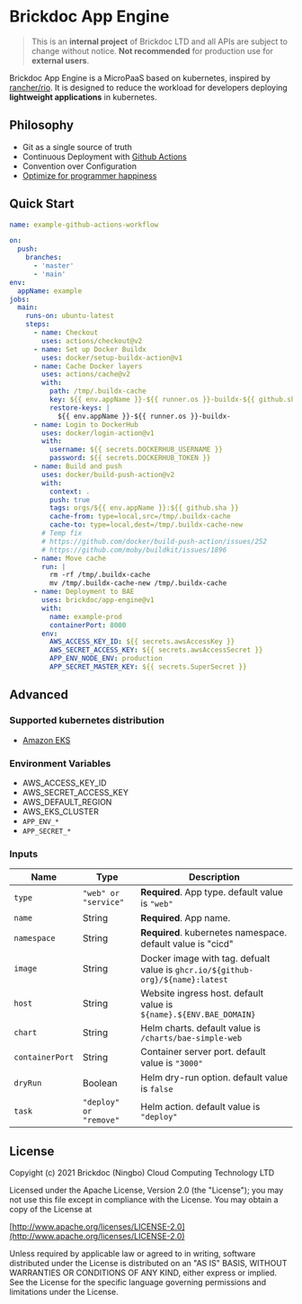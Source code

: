 # Brickdoc App Engine

> This is an **internal project** of Brickdoc LTD and all APIs are subject to change without notice.
> **Not recommended** for production use for **external users**.

Brickdoc App Engine is a MicroPaaS based on kubernetes, inspired by [rancher/rio](https://github.com/rancher/rio).
It is designed to reduce the workload for developers deploying **lightweight applications** in kubernetes.

## Philosophy

- Git as a single source of truth
- Continuous Deployment with [Github Actions](https://github.com/features/actions)
- Convention over Configuration
- [Optimize for programmer happiness](https://rubyonrails.org/doctrine/#optimize-for-programmer-happiness)

## Quick Start

```yaml
name: example-github-actions-workflow

on:
  push:
    branches:
      - 'master'
      - 'main'
env:
  appName: example
jobs:
  main:
    runs-on: ubuntu-latest
    steps:
      - name: Checkout
        uses: actions/checkout@v2
      - name: Set up Docker Buildx
        uses: docker/setup-buildx-action@v1
      - name: Cache Docker layers
        uses: actions/cache@v2
        with:
          path: /tmp/.buildx-cache
          key: ${{ env.appName }}-${{ runner.os }}-buildx-${{ github.sha }}
          restore-keys: |
            ${{ env.appName }}-${{ runner.os }}-buildx-
      - name: Login to DockerHub
        uses: docker/login-action@v1
        with:
          username: ${{ secrets.DOCKERHUB_USERNAME }}
          password: ${{ secrets.DOCKERHUB_TOKEN }}
      - name: Build and push
        uses: docker/build-push-action@v2
        with:
          context: .
          push: true
          tags: orgs/${{ env.appName }}:${{ github.sha }}
          cache-from: type=local,src=/tmp/.buildx-cache
          cache-to: type=local,dest=/tmp/.buildx-cache-new
        # Temp fix
        # https://github.com/docker/build-push-action/issues/252
        # https://github.com/moby/buildkit/issues/1896
      - name: Move cache
        run: |
          rm -rf /tmp/.buildx-cache
          mv /tmp/.buildx-cache-new /tmp/.buildx-cache
      - name: Deployment to BAE
        uses: brickdoc/app-engine@v1
        with:
          name: example-prod
          containerPort: 8000
        env:
          AWS_ACCESS_KEY_ID: ${{ secrets.awsAccessKey }}
          AWS_SECRET_ACCESS_KEY: ${{ secrets.awsAccessSecret }}
          APP_ENV_NODE_ENV: production
          APP_SECRET_MASTER_KEY: ${{ secrets.SuperSecret }}
```

## Advanced

### Supported kubernetes distribution

- [Amazon EKS](https://aws.amazon.com/cn/eks/)

### Environment Variables

- AWS_ACCESS_KEY_ID
- AWS_SECRET_ACCESS_KEY
- AWS_DEFAULT_REGION
- AWS_EKS_CLUSTER
- `APP_ENV_*`
- `APP_SECRET_*`

### Inputs

| Name            | Type                   | Description                                                                    |
| --------------- | ---------------------- | ------------------------------------------------------------------------------ |
| `type`          | `"web" or "service"`   | **Required**. App type. default value is `"web"`                               |
| `name`          | String                 | **Required**. App name.                                                        |
| `namespace`     | String                 | **Required**. kubernetes namespace. default value is "cicd"                    |
| `image`         | String                 | Docker image with tag. defualt value is `ghcr.io/${github-org}/${name}:latest` |
| `host`          | String                 | Website ingress host. default value is `${name}.${ENV.BAE_DOMAIN}`             |
| `chart`         | String                 | Helm charts. default value is `/charts/bae-simple-web`                         |
| `containerPort` | String                 | Container server port. default value is `"3000"`                               |
| `dryRun`        | Boolean                | Helm dry-run option. default value is `false`                                  |
| `task`          | `"deploy" or "remove"` | Helm action. default value is `"deploy"`                                       |

## License

Copyight (c) 2021 Brickdoc (Ningbo) Cloud Computing Technology LTD

Licensed under the Apache License, Version 2.0 (the "License");
you may not use this file except in compliance with the License.
You may obtain a copy of the License at

[http://www.apache.org/licenses/LICENSE-2.0](http://www.apache.org/licenses/LICENSE-2.0)

Unless required by applicable law or agreed to in writing, software
distributed under the License is distributed on an "AS IS" BASIS,
WITHOUT WARRANTIES OR CONDITIONS OF ANY KIND, either express or implied.
See the License for the specific language governing permissions and
limitations under the License.
